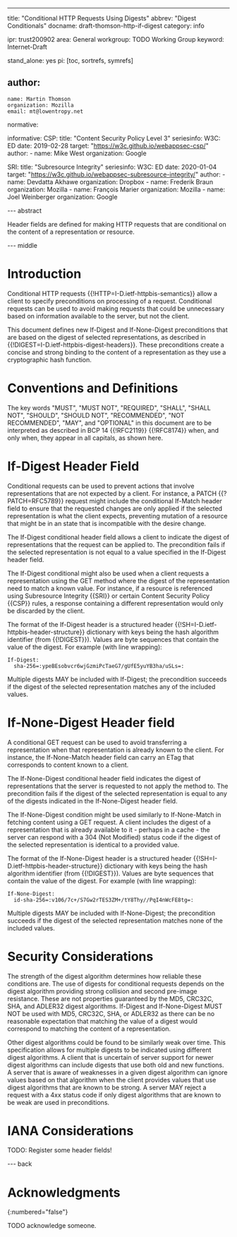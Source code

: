 ---
title: "Conditional HTTP Requests Using Digests"
abbrev: "Digest Conditionals"
docname: draft-thomson-http-if-digest
category: info

ipr: trust200902
area: General
workgroup: TODO Working Group
keyword: Internet-Draft

stand_alone: yes
pi: [toc, sortrefs, symrefs]

author:
 -
    name: Martin Thomson
    organization: Mozilla
    email: mt@lowentropy.net

normative:

informative:
  CSP:
    title: "Content Security Policy Level 3"
    seriesinfo:
      W3C: ED
    date: 2019-02-28
    target: "https://w3c.github.io/webappsec-csp/"
    author:
      -
        name: Mike West
        organization: Google

  SRI:
    title: "Subresource Integrity"
    seriesinfo:
      W3C: ED
    date: 2020-01-04
    target: "https://w3c.github.io/webappsec-subresource-integrity/"
    author:
      -
        name: Devdatta Akhawe
        organization: Dropbox
      -
        name: Frederik Braun
        organization: Mozilla
      -
        name: François Marier
        organization: Mozilla
      -
        name: Joel Weinberger
        organization: Google



--- abstract

Header fields are defined for making HTTP requests that are conditional on the
content of a representation or resource.

--- middle

# Introduction

Conditional HTTP requests {{!HTTP=I-D.ietf-httpbis-semantics}} allow a client to
specify preconditions on processing of a request.  Conditional requests can be
used to avoid making requests that could be unnecessary based on information
available to the server, but not the client.

This document defines new If-Digest and If-None-Digest preconditions that are
based on the digest of selected representations, as described in
{{!DIGEST=I-D.ietf-httpbis-digest-headers}}.  These preconditions create a
concise and strong binding to the content of a representation as they use a
cryptographic hash function.


# Conventions and Definitions

The key words "MUST", "MUST NOT", "REQUIRED", "SHALL", "SHALL NOT", "SHOULD",
"SHOULD NOT", "RECOMMENDED", "NOT RECOMMENDED", "MAY", and "OPTIONAL" in this
document are to be interpreted as described in BCP 14 {{!RFC2119}} {{!RFC8174}}
when, and only when, they appear in all capitals, as shown here.


# If-Digest Header Field

Conditional requests can be used to prevent actions that involve representations
that are not expected by a client.  For instance, a PATCH {{?PATCH=RFC5789}}
request might include the conditional If-Match header field to ensure that the
requested changes are only applied if the selected representation is what the
client expects, preventing mutation of a resource that might be in an state that
is incompatible with the desire change.

The If-Digest conditional header field allows a client to indicate the digest of
representations that the request can be applied to.  The precondition fails if
the selected representation is not equal to a value specified in the If-Digest
header field.

The If-Digest conditional might also be used when a client requests a
representation using the GET method where the digest of the representation need
to match a known value.  For instance, if a resource is referenced using
Subresource Integrity {{SRI}} or certain Content Security Policy {{CSP}} rules,
a response containing a different representation would only be discarded by the
client.

The format of the If-Digest header is a structured header
{{!SH=I-D.ietf-httpbis-header-structure}} dictionary with keys being the hash
algorithm identifier (from {{!DIGEST}}). Values are byte sequences that contain
the value of the digest.  For example (with line wrapping):

~~~
If-Digest:
  sha-256=:ypeBEsobvcr6wjGzmiPcTaeG7/gUfE5yuYB3ha/uSLs=:
~~~

Multiple digests MAY be included with If-Digest; the precondition succeeds if
the digest of the selected representation matches any of the included values.


# If-None-Digest Header field

A conditional GET request can be used to avoid transferring a representation
when that representation is already known to the client.  For instance, the
If-None-Match header field can carry an ETag that corresponds to content known
to a client.

The If-None-Digest conditional header field indicates the digest of
representations that the server is requested to not apply the method to.  The
precondition fails if the digest of the selected representation is equal to any
of the digests indicated in the If-None-Digest header field.

The If-None-Digest condition might be used similarly to If-None-Match in
fetching content using a GET request.  A client includes the digest of a
representation that is already available to it - perhaps in a cache - the server
can respond with a 304 (Not Modified) status code if the digest of the selected
representation is identical to a provided value.

The format of the If-None-Digest header is a structured header
{{!SH=I-D.ietf-httpbis-header-structure}} dictionary with keys being the hash
algorithm identifier (from {{!DIGEST}}). Values are byte sequences that contain
the value of the digest.  For example (with line wrapping):

~~~
If-None-Digest:
  id-sha-256=:v106/7c+/S7Gw2rTES3ZM+/tY8Thy//PqI4nWcFE8tg=:
~~~

Multiple digests MAY be included with If-None-Digest; the precondition succeeds
if the digest of the selected representation matches none of the included
values.


# Security Considerations

The strength of the digest algorithm determines how reliable these conditions
are.  The use of digests for conditional requests depends on the digest
algorithm providing strong collision and second pre-image resistance.  These are
not properties guaranteed by the MD5, CRC32C, SHA, and ADLER32 digest algorithms.
If-Digest and If-None-Digest MUST NOT be used with MD5, CRC32C, SHA, or ADLER32
as there can be no reasonable expectation that matching the value of a digest
would correspond to matching the content of a representation.

Other digest algorithms could be found to be similarly weak over time.  This
specification allows for multiple digests to be indicated using different digest
algorithms.  A client that is uncertain of server support for newer digest
algorithms can include digests that use both old and new functions.  A server
that is aware of weaknesses in a given digest algorithm can ignore values
based on that algorithm when the client provides values that use digest
algorithms that are known to be strong.  A server MAY reject a request with a
4xx status code if only digest algorithms that are known to be weak are used in
preconditions.


# IANA Considerations

TODO: Register some header fields!



--- back

# Acknowledgments
{:numbered="false"}

TODO acknowledge someone.
